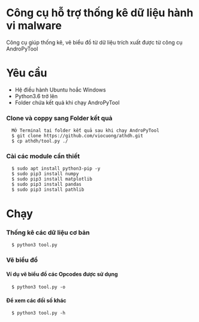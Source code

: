 # Công cụ hỗ trợ thống kê dữ liệu hành vi malware
  Công cụ giúp thống kê, vẽ biểu đồ từ dữ liệu trích xuất được từ công cụ AndroPyTool
# Yêu cầu
  * Hệ điều hành Ubuntu hoắc Windows
  * Python3.6 trở lên
  * Folder chứa kết quả khi chạy AndroPyTool
### Clone và coppy sang Folder kết quả
      Mở Terminal tại folder kết quả sau khi chạy AndroPyTool
      $ git clone https://github.com/viocuong/athdh.git
      $ cp athdh/tool.py ./
### Cài các module cần thiết
      $ sudo apt install python3-pip -y
      $ sudo pip3 install numpy
      $ sudo pip3 install matplotlib
      $ sudo pip3 install pandas
      $ sudo pip3 install pathlib
# Chạy
### Thống kê các dữ liệu cơ bản
      $ python3 tool.py
### Vẽ biều đồ
#### Ví dụ vẽ biểu đồ các Opcodes được sử dụng
      $ python3 tool.py -o
#### Để xem các đối số khác
      $ python3 tool.py -h
      
      
